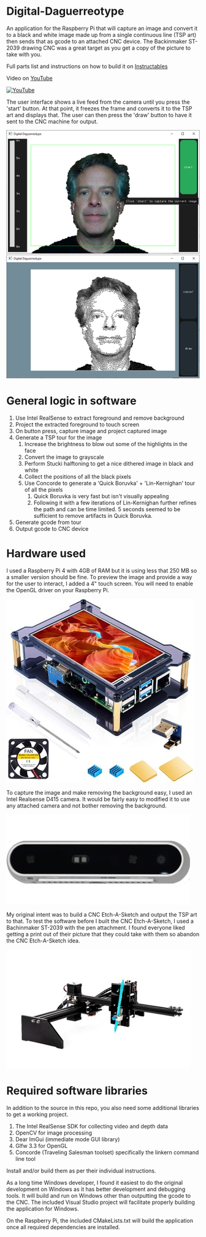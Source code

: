 # Digital-Daguerreotype
An application for the Raspberry Pi that will capture an image and convert it to a black and white image made up from a single continuous line (TSP art) then sends that as gcode to an attached CNC device. The Backinmaker ST-2039 drawing CNC was a great target as you get a copy of the picture to take with you.

Full parts list and instructions on how to build it on [Instructables](https://www.instructables.com/Digital-Daguerreotype-TSP-Art/)

Video on [YouTube](https://www.youtube.com/watch?v=o6FSINCz_3k)

[![YouTube](http://img.youtube.com/vi/o6FSINCz_3k/0.jpg)](https://www.youtube.com/watch?v=o6FSINCz_3k)

The user interface shows a live feed from the camera until you press the 'start' button. At that point, it freezes the frame and converts it to the TSP art and displays that. The user can then press the 'draw' button to have it sent to the CNC machine for output.

![Screenshot of capture screen](images/capture_screenshot.png)
![Screenshot of draw screen](images/draw_screenshot.png)

# General logic in software
1.	Use Intel RealSense to extract foreground and remove background
1.	Project the extracted foreground to touch screen
1.	On button press, capture image and project captured image
1.	Generate a TSP tour for the image
    1.	Increase the brightness to blow out some of the highlights in the face
    1.	Convert the image to grayscale
    1.	Perform Stucki halftoning to get a nice dithered image in black and white
    1.	Collect the positions of all the black pixels
    1.	Use Concorde to generate a 'Quick Boruvka' + 'Lin-Kernighan' tour of all the pixels
        1.	Quick Boruvka is very fast but isn't visually appealing
        1.	Following it with a few iterations of Lin-Kernighan further refines the path and can be time limited. 5 seconds seemed to be sufficient to remove artifacts in Quick Boruvka.
1.	Generate gcode from tour
1.	Output gcode to CNC device

# Hardware used

I used a Raspberry Pi 4 with 4GB of RAM but it is using less that 250 MB so a smaller version should be fine. To preview the image and provide a way for the user to interact, I added a 4" touch screen. You will need to enable the OpenGL driver on your Raspberry Pi.

![Touchscreen](images/miuzei_touchscreen.jpg)

To capture the image and make removing the background easy, I used an Intel Realsense D415 camera. It would be fairly easy to modified it to use any attached camera and not bother removing the background.

![Intel Realsense D415](images/intel_realsense_d415.jpg)

My original  intent was to build a CNC Etch-A-Sketch and output the TSP art to that. To test the software before I built the CNC Etch-A-Sketch, I used a Bachinmaker ST-2039 with the pen attachment. I found everyone liked getting a print out of their picture that they could take with them so abandon the CNC Etch-A-Sketch idea. 

![CNC Hardware](images/bachinmaker_ST-2039.jpg)

# Required software libraries

In addition to the source in this repo, you also need some additional libraries to get a working project.

1.	The Intel RealSense SDK for collecting video and depth data
1.	OpenCV for image processing
1.	Dear ImGui (immediate mode GUI library)
1.	Glfw 3.3 for OpenGL
1.	Concorde (Traveling Salesman toolset) specifically the linkern command line tool

Install and/or build them as per their individual instructions.

As a long time Windows developer, I found it easiest to do the original development on Windows as it has better development and debugging tools. It will build and run on Windows other than outputting the gcode to the CNC. The included Visual Studio project will facilitate properly building the application for Windows.

On the Raspberry Pi, the included CMakeLists.txt will build the application once all required dependencies are installed.

